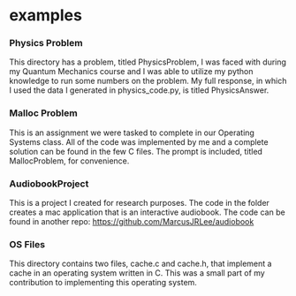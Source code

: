 # examples

### Physics Problem

This directory has a problem, titled PhysicsProblem, I was faced with during my Quantum Mechanics course and I was able to utilize my python knowledge to run some numbers on the problem.
My full response, in which I used the data I generated in physics_code.py, is titled PhysicsAnswer.

### Malloc Problem

This is an assignment we were tasked to complete in our Operating Systems class. All of the code was implemented by me and a complete solution can be found in the few C files.  The prompt is included, titled MallocProblem, for convenience.

### AudiobookProject

This is a project I created for research purposes.  The code in the folder creates a mac application that is an interactive audiobook.  The code can be found in another repo: https://github.com/MarcusJRLee/audiobook

### OS Files

This directory contains two files, cache.c and cache.h, that implement a cache in an operating system written in C.  This was a small part of my contribution to implementing this operating system.